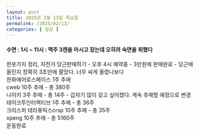 ```yaml
---
layout: post
title: 2025년 2월 13일 목요일
permalink: /2025/02/13/
categories: [ 일상 ]
---
```

#### 수면 : 1시 ~ 11시 : 맥주 3캔을 마시고 잤는데 오히려 숙면을 취했다<br/>
헌옷가지 정리, 자전거 당근판매하기 - 오후 4시 예약중 - 3만원에 판매완료 - 당근에 올린지 정확히 3초만에 팔았다. 너무 싸게 올렸나보다<br/>
한화에어로스페이스 1주 추매<br/>
cweb 10주 추매 - 총 380주<br/>
나이키 3주 추매 - 총 14주 - 갑자기 많이 갖고 싶어졌다. 계속 추매할 예정으로 변경<br/>
테이크투인터랙티브 1주 추매 - 총 36주<br/>
크리스퍼 테라퓨틱스crsp 10주 추매 - 총 35주<br/>
xpeng 10주 추매 - 총 5160주<br/>
운동완료
